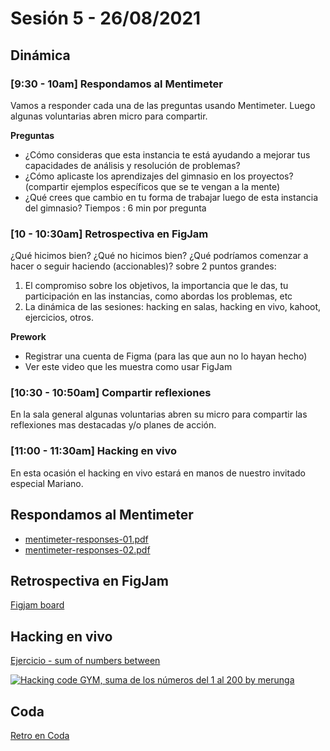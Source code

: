 # Sesión 5 - 26/08/2021

## Dinámica

### [9:30 - 10am] Respondamos al Mentimeter

Vamos a responder cada una de las preguntas  usando Mentimeter. Luego algunas
voluntarias abren micro para compartir.

__Preguntas__

* ¿Cómo consideras que esta instancia te está ayudando a mejorar tus capacidades
  de análisis y resolución de problemas?
* ¿Cómo aplicaste los aprendizajes del gimnasio en los proyectos? (compartir
  ejemplos específicos que se te vengan a la mente)
* ¿Qué crees que cambio en tu forma de trabajar luego de esta instancia del gimnasio?
Tiempos : 6 min por pregunta

### [10 - 10:30am] Retrospectiva en FigJam

¿Qué hicimos bien? ¿Qué no hicimos bien? ¿Qué podríamos comenzar a hacer o
seguir haciendo (accionables)? sobre 2 puntos grandes:

1. El compromiso sobre los objetivos, la importancia que le das, tu participación
   en las instancias, como abordas los problemas, etc
2. La dinámica de las sesiones: hacking en salas, hacking en vivo, kahoot,
   ejercicios, otros.

__Prework__

* Registrar una cuenta de Figma (para las que aun no lo hayan hecho)
* Ver este video que les muestra como usar FigJam

### [10:30 - 10:50am] Compartir reflexiones

En la sala general  algunas voluntarias abren su micro para compartir las
reflexiones mas destacadas y/o planes de acción.

### [11:00 - 11:30am] Hacking en vivo

En esta ocasión el hacking en vivo estará en manos de nuestro invitado especial Mariano.

## Respondamos al Mentimeter

* [mentimeter-responses-01.pdf](https://github.com/Laboratoria/gym/files/7324990/mentimeter-responses-01.pdf)
* [mentimeter-responses-02.pdf](https://github.com/Laboratoria/gym/files/7324991/mentimeter-responses-02.pdf)

## Retrospectiva en FigJam

[Figjam board](https://www.figma.com/file/A0JMY6wLnlB9vcz64kUbct/Retrospectiva?node-id=0%**3A1**)

## Hacking en vivo

[Ejercicio - sum of numbers between](https://github.com/Laboratoria/gym-exercises/tree/main/sum-of-numbers-between)

[![Hacking code GYM, suma de los números del 1 al 200 by merunga](https://img.youtube.com/vi/VawgixEPvtI/0.jpg)](https://www.youtube.com/watch?v=VawgixEPvtI)

## Coda

[Retro en Coda](https://coda.io/d/Oraculo-MEX011_d630JkLbP--/Retrospectiva-26-08_suwrC#_luBNL)
